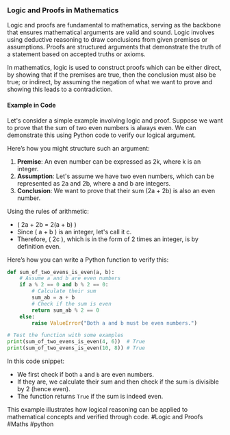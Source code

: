 ### Logic and Proofs in Mathematics

Logic and proofs are fundamental to mathematics, serving as the backbone that ensures mathematical arguments are valid and sound. Logic involves using deductive reasoning to draw conclusions from given premises or assumptions. Proofs are structured arguments that demonstrate the truth of a statement based on accepted truths or axioms.

In mathematics, logic is used to construct proofs which can be either direct, by showing that if the premises are true, then the conclusion must also be true; or indirect, by assuming the negation of what we want to prove and showing this leads to a contradiction.

#### Example in Code

Let's consider a simple example involving logic and proof. Suppose we want to prove that the sum of two even numbers is always even. We can demonstrate this using Python code to verify our logical argument.

Here’s how you might structure such an argument:

1. **Premise**: An even number can be expressed as 2k, where k is an integer.
2. **Assumption**: Let's assume we have two even numbers, which can be represented as 2a and 2b, where a and b are integers.
3. **Conclusion**: We want to prove that their sum (2a + 2b) is also an even number.

Using the rules of arithmetic:
- \( 2a + 2b = 2(a + b) \)
- Since \( a + b \) is an integer, let's call it c.
- Therefore, \( 2c \), which is in the form of 2 times an integer, is by definition even.

Here’s how you can write a Python function to verify this:

```python
def sum_of_two_evens_is_even(a, b):
    # Assume a and b are even numbers
    if a % 2 == 0 and b % 2 == 0:
        # Calculate their sum
        sum_ab = a + b
        # Check if the sum is even
        return sum_ab % 2 == 0
    else:
        raise ValueError("Both a and b must be even numbers.")

# Test the function with some examples
print(sum_of_two_evens_is_even(4, 6))  # True
print(sum_of_two_evens_is_even(10, 8)) # True
```

In this code snippet:
- We first check if both `a` and `b` are even numbers.
- If they are, we calculate their sum and then check if the sum is divisible by 2 (hence even).
- The function returns `True` if the sum is indeed even.

This example illustrates how logical reasoning can be applied to mathematical concepts and verified through code. #Logic and Proofs #Maths #python